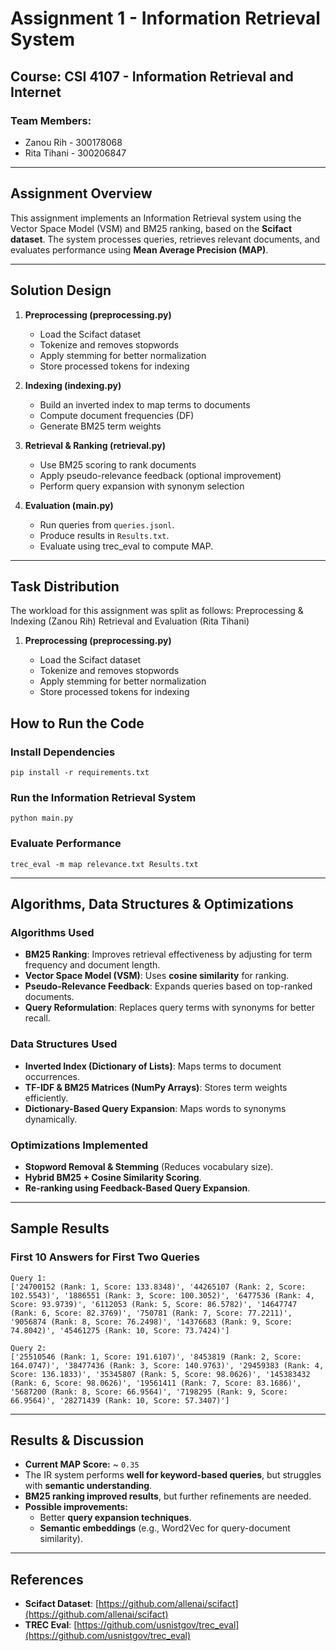 # **Assignment 1 - Information Retrieval System**

## **Course: CSI 4107 - Information Retrieval and Internet**

### **Team Members:**

- Zanou Rih - 300178068
- Rita Tihani - 300206847
---

## **Assignment Overview**

This assignment implements an Information Retrieval system using the Vector Space Model (VSM) and BM25 ranking,
based on the **Scifact dataset**. The system processes queries, retrieves relevant documents,
and evaluates performance using **Mean Average Precision (MAP)**.

---

## **Solution Design**

1. **Preprocessing (preprocessing.py)**

   - Load the Scifact dataset
   - Tokenize and removes stopwords
   - Apply stemming for better normalization
   - Store processed tokens for indexing

2. **Indexing (indexing.py)**

   - Build an inverted index to map terms to documents
   - Compute document frequencies (DF)
   - Generate BM25 term weights

3. **Retrieval & Ranking (retrieval.py)**

   - Use BM25 scoring to rank documents
   - Apply pseudo-relevance feedback (optional improvement)
   - Perform query expansion with synonym selection

4. **Evaluation (main.py)**
   - Run queries from `queries.jsonl`.
   - Produce results in `Results.txt`.
   - Evaluate using trec_eval to compute MAP.

---

## **Task Distribution**
The workload for this assignment was split as follows:
Preprocessing & Indexing (Zanou Rih)
Retrieval and Evaluation (Rita Tihani)

1. **Preprocessing (preprocessing.py)**

   - Load the Scifact dataset
   - Tokenize and removes stopwords
   - Apply stemming for better normalization
   - Store processed tokens for indexing

## **How to Run the Code**

### **Install Dependencies**

```
pip install -r requirements.txt
```

### **Run the Information Retrieval System**

```
python main.py
```

### **Evaluate Performance**

```
trec_eval -m map relevance.txt Results.txt
```

---

## **Algorithms, Data Structures & Optimizations**

### **Algorithms Used**

- **BM25 Ranking**: Improves retrieval effectiveness by adjusting for term frequency and document length.
- **Vector Space Model (VSM)**: Uses **cosine similarity** for ranking.
- **Pseudo-Relevance Feedback**: Expands queries based on top-ranked documents.
- **Query Reformulation**: Replaces query terms with synonyms for better recall.

### **Data Structures Used**

- **Inverted Index (Dictionary of Lists)**: Maps terms to document occurrences.
- **TF-IDF & BM25 Matrices (NumPy Arrays)**: Stores term weights efficiently.
- **Dictionary-Based Query Expansion**: Maps words to synonyms dynamically.

### **Optimizations Implemented**

- **Stopword Removal & Stemming** (Reduces vocabulary size).
- **Hybrid BM25 + Cosine Similarity Scoring**.
- **Re-ranking using Feedback-Based Query Expansion**.

---


## **Sample Results**

### **First 10 Answers for First Two Queries**

```
Query 1:
['24700152 (Rank: 1, Score: 133.8348)', '44265107 (Rank: 2, Score: 102.5543)', '1886551 (Rank: 3, Score: 100.3052)', '6477536 (Rank: 4, Score: 93.9739)', '6112053 (Rank: 5, Score: 86.5782)', '14647747 (Rank: 6, Score: 82.3769)', '750781 (Rank: 7, Score: 77.2211)', '9056874 (Rank: 8, Score: 76.2498)', '14376683 (Rank: 9, Score: 74.8042)', '45461275 (Rank: 10, Score: 73.7424)']
```

```
Query 2:
['25510546 (Rank: 1, Score: 191.6107)', '8453819 (Rank: 2, Score: 164.0747)', '38477436 (Rank: 3, Score: 140.9763)', '29459383 (Rank: 4, Score: 136.1833)', '35345807 (Rank: 5, Score: 98.0626)', '145383432 (Rank: 6, Score: 98.0626)', '19561411 (Rank: 7, Score: 83.1686)', '5687200 (Rank: 8, Score: 66.9564)', '7198295 (Rank: 9, Score: 66.9564)', '28271439 (Rank: 10, Score: 57.3407)']
```

---

## **Results & Discussion**

- **Current MAP Score:** ~ `0.35`
- The IR system performs **well for keyword-based queries**, but struggles with **semantic understanding**.
- **BM25 ranking improved results**, but further refinements are needed.
- **Possible improvements:**
  - Better **query expansion techniques**.
  - **Semantic embeddings** (e.g., Word2Vec for query-document similarity).

---

## **References**

- **Scifact Dataset**: [https://github.com/allenai/scifact](https://github.com/allenai/scifact)
- **TREC Eval**: [https://github.com/usnistgov/trec_eval](https://github.com/usnistgov/trec_eval)
